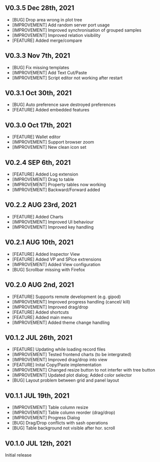 ## V0.3.5 Dec 28th, 2021
- [BUG]  Drop area wrong in plot tree
- [IMPROVEMENT]  Add random server port usage
- [IMPROVEMENT]  Improved synchronisation of grouped samples
- [IMPROVEMENT]  Improved relation visibility
- [FEATURE]  Added  merge/compare 

## V0.3.3 Nov 7th, 2021
- [BUG]  Fix missing templates
- [IMPROVEMENT]  Add Text Cut/Paste
- [IMPROVEMENT]  Script editor not working after restart

## V0.3.1 Oct 30th, 2021
- [BUG]  Auto preference save destroyed preferences
- [FEATURE]  Added embedded features 

## V0.3.0 Oct 17th, 2021
- [FEATURE]  Wallet editor 
- [IMPROVEMENT] Support browser zoom 
- [IMPROVEMENT] New clean icon set

## V0.2.4 SEP 6th, 2021
- [FEATURE]  Added Log extension
- [IMPROVEMENT]  Drag to table
- [IMPROVEMENT]  Property tables now working
- [IMPROVEMENT]  Backward/Forward added

## V0.2.2 AUG 23rd, 2021
- [FEATURE]  Added Charts
- [IMPROVEMENT]  Improved UI behaviour 
- [IMPROVEMENT]  Improved key handling

## V0.2.1 AUG 10th, 2021
- [FEATURE]  Added Inspector View
- [FEATURE]  Added VP and SPice extrensions
- [IMPROVEMENT]  Added View configuration 
- [BUG]  Scrollbar missing with Firefox

## V0.2.0 AUG 2nd, 2021
- [FEATURE]  Supports remote development (e.g. gipod)
- [IMPROVEMENT]  Improved progress handling (cancel/ kill)  
- [IMPROVEMENT]  Improved drag/drop
- [FEATURE]  Added shortcuts
- [FEATURE]  Added main menu
- [IMPROVEMENT]  Added theme change handling

## V0.1.2 JUL 26th, 2021
- [FEATURE]  Updating while loading record files
- [IMPROVEMENT]  Tested frontend charts (to be intergrated)
- [IMPROVEMENT]  Improved drag/drop into view
- [FEATURE]  Inital Copy/Paste implementation
- [IMPROVEMENT]  Changed resize button to not interfer with tree button
- [IMPROVEMENT]  Updated plot dialog; Added color selector
- [BUG] Layout problem between grid and panel layout

## V0.1.1 JUL 19th, 2021
- [IMPROVEMENT]  Table column resize
- [IMPROVEMENT]  Table column reorder (drag/drop)
- [IMPROVEMENT]  Progress Dialog
- [BUG]  Drag/Drop conflicts with sash operations
- [BUG]  Table background not visible after hor. scroll

## V0.1.0 JUL 12th, 2021
Initial release